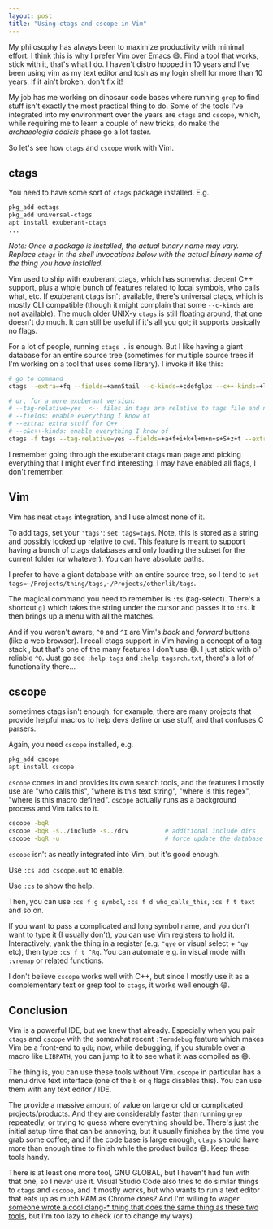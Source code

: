 ```yaml
---
layout: post
title: "Using ctags and cscope in Vim"
---
```

My philosophy has always been to maximize productivity with minimal effort. I think this is why I prefer Vim over Emacs :smile:.
Find a tool that works, stick with it, that's what I do. I haven't distro hopped in 10 years and I've been using vim as my text 
editor and tcsh as my login shell for more than 10 years. If it ain't broken, don't fix it!

My job has me working on dinosaur code bases where running `grep` to find stuff isn't exactly the most practical thing to do. 
Some of the tools I've integrated into my environment over the years are `ctags` and `cscope`, which, while requiring me
to learn a couple of new tricks, do make the *archaeologia cōdicis* phase go a lot faster.

So let's see how `ctags` and `cscope` work with Vim.

ctags
-----

You need to have some sort of `ctags` package installed. E.g.

```sh
pkg_add ectags
pkg_add universal-ctags
apt install exuberant-ctags
...
```

*Note: Once a package is installed, the actual binary name may vary. Replace `ctags` in the shell invocations below with the actual binary name of the thing you have installed.*

Vim used to ship with exuberant ctags, which has somewhat decent C++ support, plus a whole bunch of features related to local symbols, who calls what, etc.
If exuberant ctags isn't available, there's universal ctags, which is mostly CLI compatible (though it might complain that some `--c-kinds` are not available). The much older UNIX-y `ctags` is still floating around, that one doesn't do much. It can still be useful if it's all you got; it supports basically no flags.

For a lot of people, running `ctags .` is enough. But I like having a giant database for an entire source tree (sometimes for multiple source trees if
I'm working on a tool that uses some library). I invoke it like this:

```sh
# go to command
ctags --extra=+fq --fields=+amnStail --c-kinds=+cdefglpx --c++-kinds=+lpx -f tags -R .

# or, for a more exuberant version:
# --tag-relative=yes  <-- files in tags are relative to tags file and not to cwd
# --fields: enable everything I know of
# --extra: extra stuff for C++
# --c&c++-kinds: enable everything I know of
ctags -f tags --tag-relative=yes --fields=+a+f+i+k+l+m+n+s+S+z+t --extra=+f+q --c-kinds=+c+d+e+f+g+l+m+n+p+s+t+u+v+x --c++-kinds=+c+d+e+f+g+l+m+n+p+s+t+u+v+x -R .
```

I remember going through the exuberant ctags man page and picking everything that I might ever find interesting. I may have enabled all flags, I don't remember.

Vim
---

Vim has neat `ctags` integration, and I use almost none of it.

To add tags, set your `'tags'`: `set tags=tags`. Note, this is stored as a string and possibly looked up relative to `cwd`. This feature is meant to support having a 
bunch of ctags databases and only loading the subset for the current folder (or whatever). You can have absolute paths.

I prefer to have a giant database with an entire source tree, so I tend to `set tags=~/Projects/thing/tags,~/Projects/otherlib/tags`. 

The magical command you need to remember is `:ts` (tag-select). There's a shortcut `g]` which takes the string under the cursor and passes it to `:ts`. It then
brings up a menu with all the matches.

And if you weren't aware, `^O` and `^I` are Vim's *back* and *forward* buttons (like a web browser). I recall ctags support in Vim having a concept of a tag stack , but that's
one of the many features I don't use :smile:. I just stick with ol' reliable `^O`. Just go see `:help tags` and `:help tagsrch.txt`, there's a lot of functionality there...

cscope
------

sometimes ctags isn't enough; for example, there are many projects that provide helpful macros to help devs define or use stuff, and that confuses C parsers.

Again, you need `cscope` installed, e.g.

```sh
pkg_add cscope
apt install cscope
```

`cscope` comes in and provides its own search tools, and the features I mostly use are "who calls this", "where is this text string", "where is this regex", "where is this macro defined". `cscope` actually runs as a background process and Vim talks to it.

```sh
cscope -bqR
cscope -bqR -s../include -s../drv          # additional include dirs
cscope -bqR -u                             # force update the database
```

`cscope` isn't as neatly integrated into Vim, but it's good enough.

Use `:cs add cscope.out` to enable.

Use `:cs` to show the help.

Then, you can use `:cs f g symbol`, `:cs f d who_calls_this`, `:cs f t text` and so on.

If you want to pass a complicated and long symbol name, and you don't want to type it (I usually don't), you can use Vim registers to hold it. 
Interactively, yank the thing in a register (e.g. `"qye` or visual select + `"qy` etc), then type `:cs f t ^Rq`. You can automate e.g. in visual mode
with `:vremap` or related functions.

I don't believe `cscope` works well with C++, but since I mostly use it as a complementary text or grep tool to `ctags`, it works well enough :smile:.

Conclusion
----------

Vim is a powerful IDE, but we knew that already. Especially when you pair `ctags` and `cscope` with the somewhat recent `:Termdebug` feature which makes Vim be a front-end to `gdb`; now, while debugging, if you stumble over a macro like `LIBPATH`, you can jump to it to see what it was compiled as :smile:.

The thing is, you can use these tools without Vim. `cscope` in particular has a menu drive text interface (one of the `b` or `q` flags disables this). You can use them
with any text editor / IDE.

The provide a massive amount of value on large or old or complicated projects/products. And they are considerably faster than running `grep` repeatedly, or trying
to guess where everything should be. There's just the initial setup time that can be annoying, but it usually finishes by the time you grab some coffee; and if the code base is large enough, `ctags` should have more than enough time to finish while the product builds :smile:. Keep these tools handy.

There is at least one more tool, GNU GLOBAL, but I haven't had fun with that one, so I never use it. Visual Studio Code also tries to do similar things to `ctags`
and `cscope`, and it mostly works, but who wants to run a text editor that eats up as much RAM as Chrome does? And I'm willing to wager [someone wrote a cool clang-\* thing that does the same thing as these two tools](https://duckduckgo.com/?q=clang+based+ctags), but I'm too lazy to check (or to change my ways).
